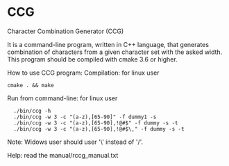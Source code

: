 # CCG
Character Combination Generator (CCG)

It is a command-line program, written in C++ language, that generates combination of characters from a given character set with the asked width. This program should be compiled with cmake 3.6 or higher.

How to use CCG program:
  Compilation:
  for linux user
  
    cmake . && make
      
  Run from command-line:
    for linux user
    
      ./bin/ccg -h
      ./bin/ccg -w 3 -c "(a-z),[65-90]" -f dummy1 -s
      ./bin/ccg -w 3 -c "(a-z),[65-90],!@#$" -f dummy -s -t
      ./bin/ccg -w 3 -c "(a-z),[65-90],!@#$\," -f dummy -s -t

    
  Note:
    Widows user should user '\\' instead of '/'.
  
  Help:
    read the manual/rccg_manual.txt
